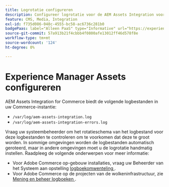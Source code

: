 ```yaml
---
title: Logrotatie configureren
description: Configureer logrotatie voor de AEM Assets Integration voor Commerce.
feature: CMS, Media, Integration
exl-id: f735d086-048c-4555-bc58-ac6736c281b0
badgePaas: label="Alleen PaaS" type="Informative" url="https://experienceleague.adobe.com/nl/docs/commerce/user-guides/product-solutions" tooltip="Is alleen van toepassing op Adobe Commerce op Cloud-projecten (door Adobe beheerde PaaS-infrastructuur) en op projecten in het veld."
source-git-commit: 57a913b21f4cbbb4f0800afe13012ff46d578f8e
workflow-type: tm+mt
source-wordcount: '124'
ht-degree: 0%

---
```


# Experience Manager Assets configureren

AEM Assets Integration for Commerce biedt de volgende logbestanden in uw Commerce-instantie:

- `/var/log/aem-assets-integration.log`
- `/var/log/aem-assets-integration-errors.log`

Vraag uw systeembeheerder om het rotatieschema van het logbestand voor deze logbestanden te controleren om te voorkomen dat deze te groot worden. In sommige omgevingen worden de logbestanden automatisch geroteerd, maar in andere omgevingen moet u de logrotatie handmatig instellen. Raadpleeg de volgende onderwerpen voor meer informatie:

- Voor Adobe Commerce op-gebouw installaties, vraag uw Beheerder van het Systeem aan opstelling [&#x200B; logboekomwenteling &#x200B;](https://experienceleague.adobe.com/docs/commerce-operations/installation-guide/next-steps/configuration.html?lang=nl-NL#server-settings).
- Voor Adobe Commerce op de projecten van de wolkeninfrastructuur, zie [&#x200B; Mening en beheer logboeken &#x200B;](https://experienceleague.adobe.com/docs/commerce-cloud-service/user-guide/develop/test/log-locations.html?lang=nl-NL).
